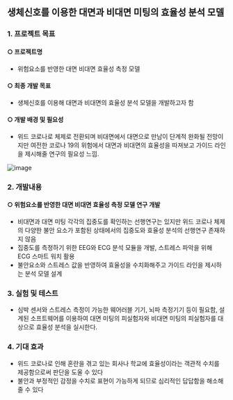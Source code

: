 ## 생체신호를 이용한 대면과 비대면 미팅의 효율성 분석 모델

### 1. 프로젝트 목표 
#### ○ 프로젝트명
- 위험요소를 반영한 대면 비대면 효율성 측정 모델 
#### ○ 최종 개발 목표
- 생체신호를 이용해 대면과 비대면의 효율성 분석 모델을 개발하고자 함
#### ○ 개발 배경 및 필요성
- 위드 코로나로 체제로 전환되며 비대면에서 대면으로 만남이 단계적 완화될 전망이지만 여전한 코로나 19의 위험에서 대면과 비대면의 효율성을 따져보고 가이드 라인을 제시해줄 연구의 필요성 느낌.

![image](https://user-images.githubusercontent.com/81895293/148676307-acb14107-88ab-4186-9883-7243a49642bb.png)

### 2. 개발내용
#### ○ 위험요소를 반영한 대면 비대면 효율성 측정 모델 연구 개발
- 비대면과 대면 미팅 각각의 집중도를 확인하는 선행연구는 있지만 위드 코로나 체제의 다양한 불안 요소가 포함된 상태에서의 집중도와 효율성 분석의 선행연구 존재하지 않음
- 집중도를 측정하기 위한 EEG와 ECG 분석 모듈을 개발, 스트레스 파악을 위해 ECG 스마트 워치 활용 
- 불안요소와 스트레스 값을 반영하여 효율성을 수치화해주고 가이드 라인을 제시하는 분석 모델 설계

### 3. 실험 및 테스트
- 심박 센서와 스트레스 측정이 가능한 웨어러블 기기, 뇌파 측정기기 등이 필요함, 설계된 소프트웨어를 이용하여 대면 미팅의 피실험자와 비대면 미팅의 피실험자를 대상으로 효율성 분석을 실시한다.

### 4. 기대 효과
- 위드 코로나로 인해 혼란을 겪고 있는 회사나 학교에 효율성이라는 객관적 수치를 제공함으로써 판단을 도울 수 있다
- 불안과 부정적인 감정을 수치로 표현이 가능하게 되므로 심리적인 답답함을 해소해줄 수 있다 
